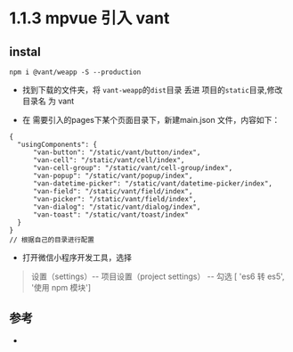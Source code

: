 # 1.1.3 mpvue 引入 vant


## instal

```
npm i @vant/weapp -S --production
```

- 找到下载的文件夹，将 `vant-weapp`的`dist`目录 丢进 项目的`static`目录,修改目录名 为 vant

- 在 需要引入的pages下某个页面目录下，新建main.json 文件，内容如下：

```
{
  "usingComponents": {
      "van-button": "/static/vant/button/index",
      "van-cell": "/static/vant/cell/index",
      "van-cell-group": "/static/vant/cell-group/index",
      "van-popup": "/static/vant/popup/index",
      "van-datetime-picker": "/static/vant/datetime-picker/index",
      "van-field": "/static/vant/field/index",
      "van-picker": "/static/vant/field/index",
      "van-dialog": "/static/vant/dialog/index",
      "van-toast": "/static/vant/toast/index"
  }
}
// 根据自己的目录进行配置
```

- 打开微信小程序开发工具，选择 

>设置（settings）-- 项目设置（project settings） -- 勾选 [ 'es6 转 es5', '使用 npm 模块'] 



## 参考
- 
